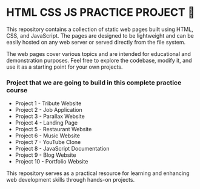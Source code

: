 # HTML CSS JS PRACTICE PROJECT 🚀 

This repository contains a collection of static web pages built using HTML, CSS, and JavaScript. The pages are designed to be lightweight and can be easily hosted on any web server or served directly from the file system.

The web pages cover various topics and are intended for educational and demonstration purposes. Feel free to explore the codebase, modify it, and use it as a starting point for your own projects.

### Project that we are going to build in this complete practice course
- Project 1 - Tribute Website
- Project 2 - Job Application
- Project 3 - Parallax Website
- Project 4 - Landing Page
- Project 5 - Restaurant Website
- Project 6 - Music Website
- Project 7 - YouTube Clone
- Project 8 - JavaScript Documentation
- Project 9 - Blog Website
- Project 10 - Portfolio Website

This repository serves as a practical resource for learning and enhancing web development skills through hands-on projects.
